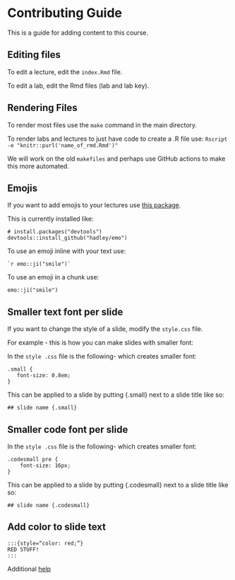 # Contributing Guide

This is a guide for adding content to this course.

## Editing files

To edit a lecture, edit the `index.Rmd` file.

To edit a lab, edit the Rmd files (lab and lab key).

## Rendering Files

To render most files use the `make` command in the main directory.

To render labs and lectures to just have code to create a .R file use:
`Rscript -e "knitr::purl('name_of_rmd.Rmd')"`

We will work on the old `makefiles` and perhaps use GitHub actions to make this more automated.

## Emojis

If you want to add emojis to your lectures use [this package](https://github.com/hadley/emo). 

This is currently installed like:
```{r}
# install.packages("devtools")
devtools::install_github("hadley/emo")
```

To use an emoji inline with your text use:

``` `r emo::ji("smile")`  ```

To use an emoji in a chunk use:


```{r}
emo::ji("smile")
```

## Smaller text font per slide

If you want to change the style of a slide, modify the `style.css` file.

For example - this is how you can make slides with smaller font:

In the `style .css` file is the following- which creates smaller font:
```
.small {
   font-size: 0.8em;
}

```

This can be applied to a slide by putting {.small} next to a slide title like so:

`## slide name {.small}`

## Smaller code font per slide


In the `style .css` file is the following- which creates smaller font:
```
.codesmall pre {
    font-size: 16px;
}
```
This can be applied to a slide by putting {.codesmall} next to a slide title like so:

`## slide name {.codesmall}`

## Add color to slide text

```
:::{style=“color: red;”}
RED STUFF!
:::
```



Additional [help](https://bookdown.org/yihui/rmarkdown/ioslides-presentation.html)

